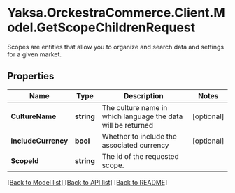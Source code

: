# Yaksa.OrckestraCommerce.Client.Model.GetScopeChildrenRequest
Scopes are entities that allow you to organize and search data and settings for a given market.

## Properties

Name | Type | Description | Notes
------------ | ------------- | ------------- | -------------
**CultureName** | **string** | The culture name in which language the data will be returned | [optional] 
**IncludeCurrency** | **bool** | Whether to include the associated currency | [optional] 
**ScopeId** | **string** | The id of the requested scope. | 

[[Back to Model list]](../README.md#documentation-for-models) [[Back to API list]](../README.md#documentation-for-api-endpoints) [[Back to README]](../README.md)

